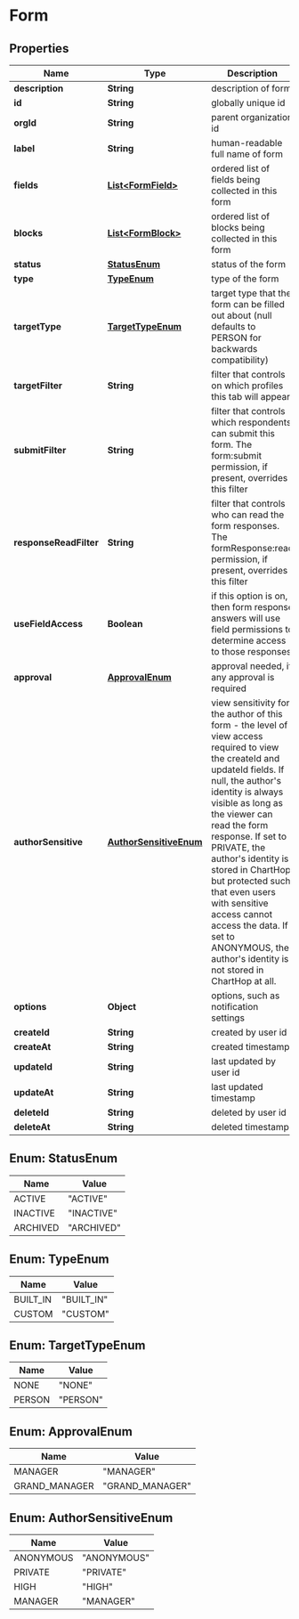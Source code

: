

# Form


## Properties

| Name | Type | Description | Notes |
|------------ | ------------- | ------------- | -------------|
|**description** | **String** | description of form |  [optional] |
|**id** | **String** | globally unique id |  |
|**orgId** | **String** | parent organization id |  |
|**label** | **String** | human-readable full name of form |  |
|**fields** | [**List&lt;FormField&gt;**](FormField.md) | ordered list of fields being collected in this form |  |
|**blocks** | [**List&lt;FormBlock&gt;**](FormBlock.md) | ordered list of blocks being collected in this form |  [optional] |
|**status** | [**StatusEnum**](#StatusEnum) | status of the form |  |
|**type** | [**TypeEnum**](#TypeEnum) | type of the form |  [optional] |
|**targetType** | [**TargetTypeEnum**](#TargetTypeEnum) | target type that the form can be filled out about (null defaults to PERSON for backwards compatibility) |  [optional] |
|**targetFilter** | **String** | filter that controls on which profiles this tab will appear |  [optional] |
|**submitFilter** | **String** | filter that controls which respondents can submit this form. The form:submit permission, if present, overrides this filter |  [optional] |
|**responseReadFilter** | **String** | filter that controls who can read the form responses. The formResponse:read permission, if present, overrides this filter |  [optional] |
|**useFieldAccess** | **Boolean** | if this option is on, then form response answers will use field permissions to determine access to those responses |  [optional] |
|**approval** | [**ApprovalEnum**](#ApprovalEnum) | approval needed, if any approval is required |  [optional] |
|**authorSensitive** | [**AuthorSensitiveEnum**](#AuthorSensitiveEnum) | view sensitivity for the author of this form - the level of view access required to view the createId and updateId fields. If null, the author&#39;s identity is always visible as long as the viewer can read the form response. If set to PRIVATE, the author&#39;s identity is stored in ChartHop, but protected such that even users with sensitive access cannot access the data. If set to ANONYMOUS, the author&#39;s identity is not stored in ChartHop at all. |  [optional] |
|**options** | **Object** | options, such as notification settings |  |
|**createId** | **String** | created by user id |  [optional] |
|**createAt** | **String** | created timestamp |  [optional] |
|**updateId** | **String** | last updated by user id |  [optional] |
|**updateAt** | **String** | last updated timestamp |  [optional] |
|**deleteId** | **String** | deleted by user id |  [optional] |
|**deleteAt** | **String** | deleted timestamp |  [optional] |



## Enum: StatusEnum

| Name | Value |
|---- | -----|
| ACTIVE | &quot;ACTIVE&quot; |
| INACTIVE | &quot;INACTIVE&quot; |
| ARCHIVED | &quot;ARCHIVED&quot; |



## Enum: TypeEnum

| Name | Value |
|---- | -----|
| BUILT_IN | &quot;BUILT_IN&quot; |
| CUSTOM | &quot;CUSTOM&quot; |



## Enum: TargetTypeEnum

| Name | Value |
|---- | -----|
| NONE | &quot;NONE&quot; |
| PERSON | &quot;PERSON&quot; |



## Enum: ApprovalEnum

| Name | Value |
|---- | -----|
| MANAGER | &quot;MANAGER&quot; |
| GRAND_MANAGER | &quot;GRAND_MANAGER&quot; |



## Enum: AuthorSensitiveEnum

| Name | Value |
|---- | -----|
| ANONYMOUS | &quot;ANONYMOUS&quot; |
| PRIVATE | &quot;PRIVATE&quot; |
| HIGH | &quot;HIGH&quot; |
| MANAGER | &quot;MANAGER&quot; |



